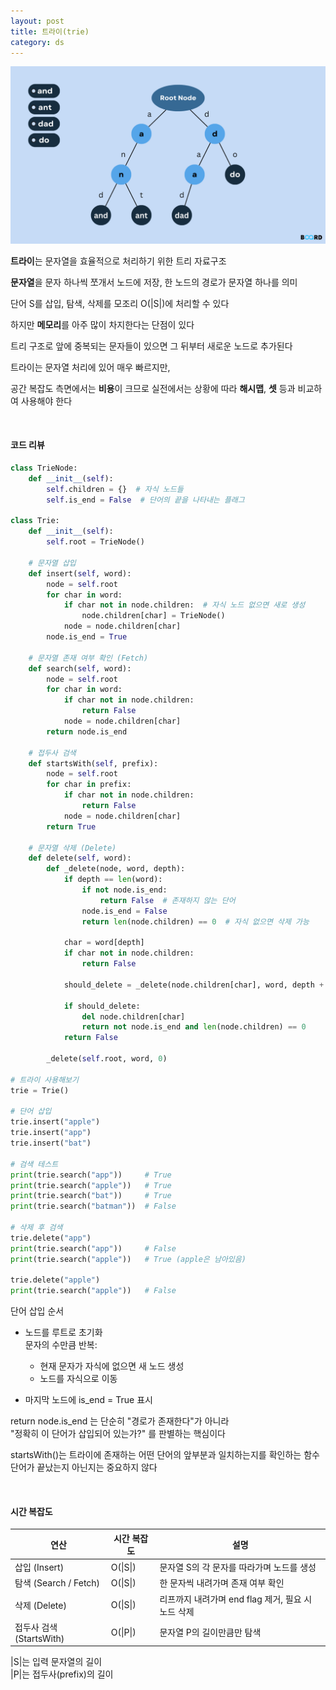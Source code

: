 ```yaml
---
layout: post
title: 트라이(trie)
category: ds
---
```


![트라이](/assets/images/ds/trie.png)

**트라이**는 문자열을 효율적으로 처리하기 위한 트리 자료구조

**문자열**을 문자 하나씩 쪼개서 노드에 저장, 한 노드의 경로가 문자열 하나를 의미

단어 S를 삽입, 탐색, 삭제를 모조리 O(\|S\|)에 처리할 수 있다

하지만 **메모리**를 아주 많이 차지한다는 단점이 있다

트리 구조로 앞에 중복되는 문자들이 있으면 그 뒤부터 새로운 노드로 추가된다

트라이는 문자열 처리에 있어 매우 빠르지만,

공간 복잡도 측면에서는 **비용**이 크므로 실전에서는 상황에 따라 **해시맵**, **셋** 등과 비교하여 사용해야 한다

&nbsp;

#### 코드 리뷰

```python
class TrieNode:
    def __init__(self):
        self.children = {}  # 자식 노드들
        self.is_end = False  # 단어의 끝을 나타내는 플래그

class Trie:
    def __init__(self):
        self.root = TrieNode()

    # 문자열 삽입
    def insert(self, word):
        node = self.root
        for char in word:
            if char not in node.children:  # 자식 노드 없으면 새로 생성
                node.children[char] = TrieNode()
            node = node.children[char]
        node.is_end = True

    # 문자열 존재 여부 확인 (Fetch)
    def search(self, word):
        node = self.root
        for char in word:
            if char not in node.children:
                return False
            node = node.children[char]
        return node.is_end

    # 접두사 검색
    def startsWith(self, prefix):
        node = self.root
        for char in prefix:
            if char not in node.children:
                return False
            node = node.children[char]
        return True

    # 문자열 삭제 (Delete)
    def delete(self, word):
        def _delete(node, word, depth):
            if depth == len(word):
                if not node.is_end:
                    return False  # 존재하지 않는 단어
                node.is_end = False
                return len(node.children) == 0  # 자식 없으면 삭제 가능

            char = word[depth]
            if char not in node.children:
                return False

            should_delete = _delete(node.children[char], word, depth + 1)

            if should_delete:
                del node.children[char]
                return not node.is_end and len(node.children) == 0
            return False

        _delete(self.root, word, 0)

# 트라이 사용해보기
trie = Trie()

# 단어 삽입
trie.insert("apple")
trie.insert("app")
trie.insert("bat")

# 검색 테스트
print(trie.search("app"))     # True
print(trie.search("apple"))   # True
print(trie.search("bat"))     # True
print(trie.search("batman"))  # False

# 삭제 후 검색
trie.delete("app")
print(trie.search("app"))     # False
print(trie.search("apple"))   # True (apple은 남아있음)

trie.delete("apple")
print(trie.search("apple"))   # False
```

단어 삽입 순서
- 노드를 루트로 초기화  
  문자의 수만큼 반복:  
  - 현재 문자가 자식에 없으면 새 노드 생성  
  - 노드를 자식으로 이동  

- 마지막 노드에 is_end = True 표시  

return node.is_end 는 단순히 "경로가 존재한다"가 아니라  
"정확히 이 단어가 삽입되어 있는가?" 를 판별하는 핵심이다

startsWith()는 트라이에 존재하는 어떤 단어의 앞부분과 일치하는지를 확인하는 함수  
단어가 끝났는지 아닌지는 중요하지 않다

&nbsp;

#### 시간 복잡도

| 연산        | 시간 복잡도 | 설명 |
|-------------|--------------|------|
| 삽입 (Insert) | O(\|S\|)        | 문자열 S의 각 문자를 따라가며 노드를 생성 |
| 탐색 (Search / Fetch) | O(\|S\|) | 한 문자씩 내려가며 존재 여부 확인 |
| 삭제 (Delete) | O(\|S\|)        | 리프까지 내려가며 end flag 제거, 필요 시 노드 삭제 |
| 접두사 검색 (StartsWith) | O(\|P\|) | 문자열 P의 길이만큼만 탐색 |

\|S\|는 입력 문자열의 길이  
\|P\|는 접두사(prefix)의 길이